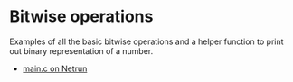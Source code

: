 # Bitwise operations

Examples of all the basic bitwise operations and a helper function to print out
binary representation of a number.

 - [main.c on Netrun](https://lawlor.cs.uaf.edu/netrun/run?name=example_c&code=%23include%3Cstdio.h%3E%0D%0A%0D%0Avoid%20print_bits%28long%20n%2C%20unsigned%20int%20length%29%20%7B%0D%0A%20%20for%28int%20i%20%3D%20length%20-%201%3B%20i%20%3E%3D%200%3B%20--i%29%20%7B%0D%0A%20%20%20%20int%20bit_mask%20%3D%201%20%3C%3C%20i%3B%0D%0A%20%20%20%20if%28%28bit_mask%20%26%20n%29%20%3D%3D%200%29%20%7B%0D%0A%20%20%20%20%20%20printf%28%220%22%29%3B%0D%0A%20%20%20%20%7D%20else%20%7B%0D%0A%20%20%20%20%20%20printf%28%221%22%29%3B%0D%0A%20%20%20%20%7D%0D%0A%0D%0A%20%20%20%20if%28i%20%25%204%20%3D%3D%200%29%20%7B%0D%0A%20%20%20%20%20%20printf%28%22%20%22%29%3B%0D%0A%20%20%20%20%7D%0D%0A%20%20%7D%0D%0A%20%20printf%28%22%5Cn%22%29%3B%0D%0A%7D%0D%0A%0D%0Aint%20main%28%29%20%7B%0D%0A%20%20char%20a%20%3D%200b1010%3B%0D%0A%20%20char%20b%20%3D%200b0011%3B%0D%0A%0D%0A%20%20printf%28%22basic%20bitwise%20operations%3A%20%5Cn%22%29%3B%0D%0A%20%20printf%28%22a%20%3D%20%22%29%3B%0D%0A%20%20print_bits%28a%2C%208%29%3B%0D%0A%20%20printf%28%22b%20%3D%20%22%29%3B%0D%0A%20%20print_bits%28b%2C%208%29%3B%0D%0A%0D%0A%20%20printf%28%22a%20%3C%3C%201%20%3D%20%22%29%3B%0D%0A%20%20print_bits%28a%20%3C%3C%201%2C%208%29%3B%0D%0A%0D%0A%20%20printf%28%22a%20%3E%3E%201%20%3D%20%22%29%3B%0D%0A%20%20print_bits%28a%20%3E%3E%201%2C%208%29%3B%0D%0A%20%20%0D%0A%20%20printf%28%22a%20%26%20b%20%3D%20%22%29%3B%0D%0A%20%20print_bits%28a%20%26%20b%2C%208%29%3B%0D%0A%0D%0A%20%20printf%28%22a%20%7C%20b%20%3D%20%22%29%3B%0D%0A%20%20print_bits%28a%20%7C%20b%2C%208%29%3B%0D%0A%0D%0A%20%20printf%28%22a%20%5E%20b%20%3D%20%22%29%3B%0D%0A%20%20print_bits%28a%20%5E%20b%2C%208%29%3B%0D%0A%0D%0A%20%20printf%28%22~a%20%3D%20%22%29%3B%0D%0A%20%20print_bits%28~a%2C%208%29%3B%0D%0A%0D%0A%20%20return%200%3B%0D%0A%7D&lang=C&mach=skylake64&mode=main&input=&linkwith=&foo_ret=long&foo_arg0=void&orun=Run&orun=Grade&ocompile=Optimize&ocompile=Warnings)
